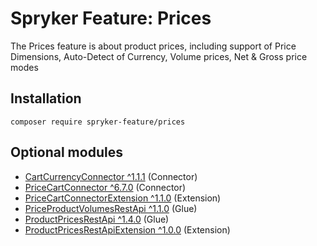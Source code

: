 # Spryker Feature: Prices

The Prices feature is about product prices, including support of Price Dimensions, Auto-Detect of Currency, Volume prices, Net & Gross price modes

## Installation

```
composer require spryker-feature/prices
```

## Optional modules
- [CartCurrencyConnector ^1.1.1](https://github.com/spryker/cart-currency-connector) (Connector)
- [PriceCartConnector ^6.7.0](https://github.com/spryker/price-cart-connector) (Connector)
- [PriceCartConnectorExtension ^1.1.0](https://github.com/spryker/price-cart-connector-extension) (Extension)
- [PriceProductVolumesRestApi ^1.1.0](https://github.com/spryker/price-product-volumes-rest-api) (Glue)
- [ProductPricesRestApi ^1.4.0](https://github.com/spryker/product-prices-rest-api) (Glue)
- [ProductPricesRestApiExtension ^1.0.0](https://github.com/spryker/product-prices-rest-api-extension) (Extension)
